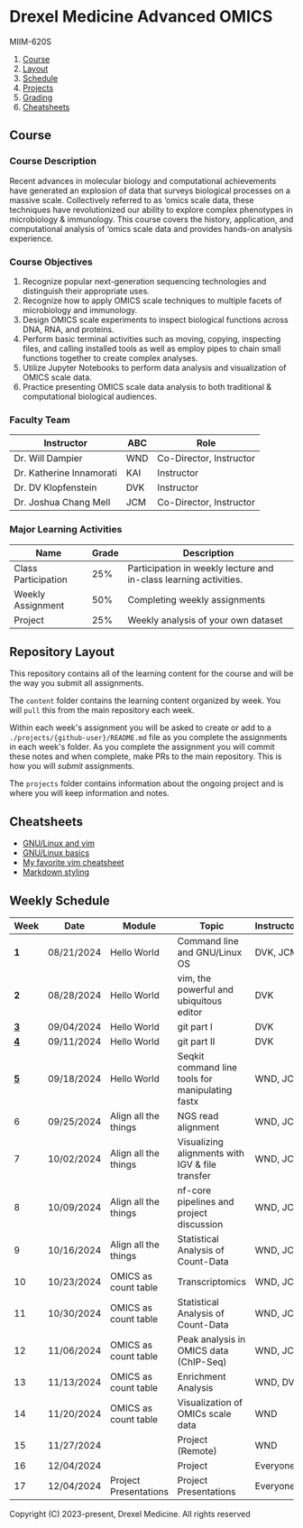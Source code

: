 # Drexel Medicine Advanced OMICS
MIIM-620S

1. [Course](#course)
2. [Layout](#repository-layout)
3. [Schedule](#weekly-schedule)
4. [Projects](projects/README.md)
5. [Grading](grading/README.md)
6. [Cheatsheets](#cheatsheets)

## Course 

### Course Description

Recent advances in molecular biology and computational achievements
have generated an explosion of data that surveys biological processes on a massive scale.
Collectively referred to as ‘omics scale data,
these techniques have revolutionized our ability
to explore complex phenotypes in microbiology & immunology.
This course covers the history, application, and computational analysis
of ‘omics scale data and provides hands-on analysis experience. 

### Course Objectives

1. Recognize popular next-generation sequencing technologies and distinguish their appropriate uses. 
2. Recognize how to apply OMICS scale techniques to multiple facets of microbiology and immunology. 
3. Design OMICS scale experiments to inspect biological functions across DNA, RNA, and proteins. 
4. Perform basic terminal activities such as moving, copying, inspecting files, and
   calling installed tools as well as
   employ pipes to chain small functions together to create complex analyses. 
5. Utilize Jupyter Notebooks to perform data analysis and visualization of OMICS scale data. 
6. Practice presenting OMICS scale data analysis to both traditional & computational biological audiences. 

### Faculty Team

| Instructor              |ABC| Role
|-------------------------|---|-------------------------------
| Dr. Will Dampier        |WND| Co-Director, Instructor
| Dr. Katherine Innamorati|KAI| Instructor
| Dr. DV Klopfenstein     |DVK| Instructor
| Dr. Joshua Chang Mell   |JCM| Co-Director, Instructor

### Major Learning Activities 

| Name               | Grade  | Description
|--------------------|--------|-----------------------
|Class Participation | 25%    | Participation in weekly lecture and in-class learning activities.
|Weekly Assignment   | 50%    | Completing weekly assignments
|Project             | 25%    | Weekly analysis of your own dataset


## Repository Layout

This repository contains all of the learning content for the course and will be the way you submit all assignments.

The `content` folder contains the learning content organized by week.
You will `pull` this from the main repository each week.

Within each week's assignment you will be asked to create or add to a `./projects/{github-user}/README.md` file as you complete the assignments in each week's folder.
As you complete the assignment you will commit these notes and when complete, make PRs to the main repository.
This is how you will _submit_ assignments.

The `projects` folder contains information about the ongoing project and is where you will keep information and notes.

## Cheatsheets
* [GNU/Linux and vim](https://github.com/kubeopsskills/linux-cheatsheet#directory-commands)
* [GNU/Linux basics](https://github.com/progrmoiz/linux-cheatsheet/blob/master/cheatsheet/my-linux-cheatsheet.md)
* [My favorite vim cheatsheet](https://vim.rtorr.com)
* [Markdown styling](https://docs.github.com/en/get-started/writing-on-github/getting-started-with-writing-and-formatting-on-github/basic-writing-and-formatting-syntax)


## Weekly Schedule

|Week                             |Date       |Module               | Topic                                          |Instructors   | Status 
|---------------------------------|-----------|---------------------|------------------------------------------------|--------------|-------
|  **1**                          |08/21/2024 | Hello World         | Command line and GNU/Linux OS                  |DVK, JCM      | unreleased
|  **2**                          |08/28/2024 | Hello World         | vim, the powerful and ubiquitous editor        |DVK           | unreleased
| [**3**](content/wk03/README.md) |09/04/2024 | Hello World         | git part I                                     |DVK           | **released**
| [**4**](content/wk04/README.md) |09/11/2024 | Hello World         | git part II                                    |DVK           | **released**
| [**5**](content/wk05/README.md) |09/18/2024 | Hello World         |Seqkit command line tools for manipulating fastx|WND, JCM      | **released**
|    6                            |09/25/2024 | Align all the things| NGS read alignment                             |WND, JCM      | unreleased
|    7                            |10/02/2024 | Align all the things|Visualizing alignments with IGV & file transfer |WND, JCM      | unreleased
|    8                            |10/09/2024 | Align all the things|nf-core pipelines and project discussion        |WND, JCM      | unreleased
|    9                            |10/16/2024 | Align all the things| Statistical Analysis of Count-Data             |WND, JCM      | unreleased
|   10                            |10/23/2024 | OMICS as count table| Transcriptomics                                |WND, JCM      | unreleased
|   11                            |10/30/2024 | OMICS as count table| Statistical Analysis of Count-Data             |WND, JCM      | unreleased
|   12                            |11/06/2024 | OMICS as count table| Peak analysis in OMICS data (ChIP-Seq)         |WND, JCM      | unreleased
|   13                            |11/13/2024 | OMICS as count table| Enrichment Analysis                            |WND, DVK      | unreleased
|   14                            |11/20/2024 | OMICS as count table| Visualization of OMICs scale data              |WND           | unreleased
|   15                            |11/27/2024 |                     | Project (Remote)                               |WND           | unreleased
|   16                            |12/04/2024 |                     | Project                                        |Everyone      | unreleased
|   17                            |12/04/2024 |Project Presentations| Project Presentations                          |Everyone      | unreleased

Copyright (C) 2023-present, Drexel Medicine. All rights reserved
